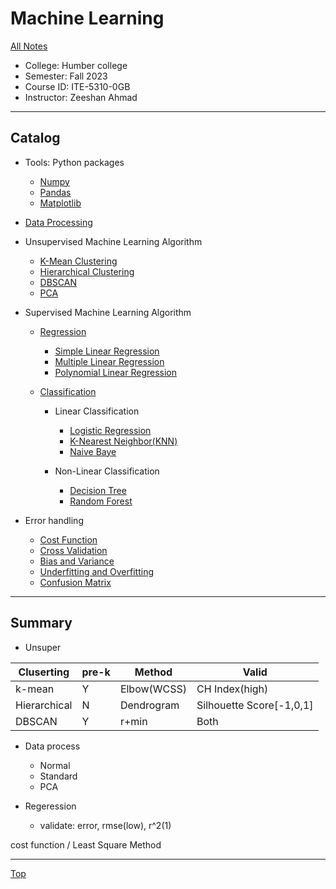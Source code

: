 # Machine Learning

[All Notes](../../index.md)

- College: Humber college
- Semester: Fall 2023
- Course ID: ITE-5310-0GB
- Instructor: Zeeshan Ahmad

---

## Catalog

- Tools: Python packages

  - [Numpy](./tools/numpy.md)
  - [Pandas](./tools/pandas.md)
  - [Matplotlib](./tools/matplotlib.md)

- [Data Processing](./data_processing/data_processing.md)

- Unsupervised Machine Learning Algorithm

  - [K-Mean Clustering](./unsupervised/k-mean.md)
  - [Hierarchical Clustering](./unsupervised/hierarchical.md)
  - [DBSCAN](./unsupervised/dbscan.md)
  - [PCA](./pca/pca.md)

- Supervised Machine Learning Algorithm

  - [Regression](./regression//regression.md)

    - [Simple Linear Regression](./linear_regression/simple_linear.md)
    - [Multiple Linear Regression](./linear_regression/multiple_linear.md)
    - [Polynomial Linear Regression](./linear_regression/polynomial_linear.md)

  - [Classification](./classification/classification.md)

    - Linear Classification

      - [Logistic Regression](./logistic_regression/logistic_regression.md)
      - [K-Nearest Neighbor(KNN)](./knn/knn.md)
      - [Naive Baye](./naive_baye/naive_baye.md)

    - Non-Linear Classification
      - [Decision Tree](./decision_tree/decision_tree.md)
      - [Random Forest](./random_forest/random_forest.md)

- Error handling
  - [Cost Function](./cost_func/cost_func.md)
  - [Cross Validation](./cross_validation/cross_validation.md)
  - [Bias and Variance](./error/bias_variance.md)
  - [Underfitting and Overfitting](./fitting/fitting.md)
  - [Confusion Matrix](./confusion_matrix/confusion_matrix.md)

---

## Summary

- Unsuper

| Cluserting   | pre-k | Method      | Valid                    |
| ------------ | ----- | ----------- | ------------------------ |
| k-mean       | Y     | Elbow(WCSS) | CH Index(high)           |
| Hierarchical | N     | Dendrogram  | Silhouette Score[-1,0,1] |
| DBSCAN       | Y     | r+min       | Both                     |

- Data process

  - Normal
  - Standard
  - PCA

- Regeression
  - validate: error, rmse(low), r^2(1)

cost function / Least Square Method

---

[Top](#machine-learning)
